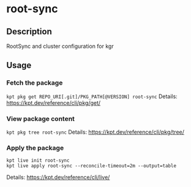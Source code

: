 # root-sync

## Description
RootSync and cluster configuration for kgr

## Usage

### Fetch the package
`kpt pkg get REPO_URI[.git]/PKG_PATH[@VERSION] root-sync`
Details: https://kpt.dev/reference/cli/pkg/get/

### View package content
`kpt pkg tree root-sync`
Details: https://kpt.dev/reference/cli/pkg/tree/

### Apply the package
```
kpt live init root-sync
kpt live apply root-sync --reconcile-timeout=2m --output=table
```
Details: https://kpt.dev/reference/cli/live/
